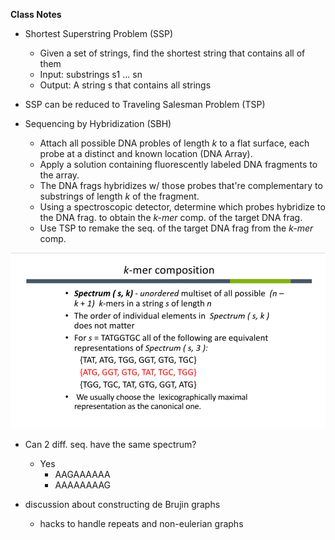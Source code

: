 **Class Notes**

- Shortest Superstring Problem (SSP)
    - Given a set of strings, find the shortest string that contains all of them
    - Input: substrings s1 ... sn
    - Output: A string s that contains all strings

- SSP can be reduced to Traveling Salesman Problem (TSP)

- Sequencing by Hybridization (SBH)
    - Attach all possible DNA probles of length *k* to a flat surface, each probe at a distinct and known location (DNA Array).
    - Apply a solution containing fluorescently labeled DNA fragments to the array.
    - The DNA frags hybridizes w/ those probes that're complementary to substrings of length *k* of the fragment.
    - Using a spectroscopic detector, determine which probes hybridize to the DNA frag. to obtain the *k-mer* comp. of the target DNA frag.
    - Use TSP to remake the seq. of the target DNA frag from the *k-mer* comp.

![k-mer composition](./images/10-16-2023/kmer_comp.png)  

- Can 2 diff. seq. have the same spectrum?
    - Yes
        - AAGAAAAAA
        - AAAAAAAAG

- discussion about constructing de Brujin graphs
    - hacks to handle repeats and non-eulerian graphs